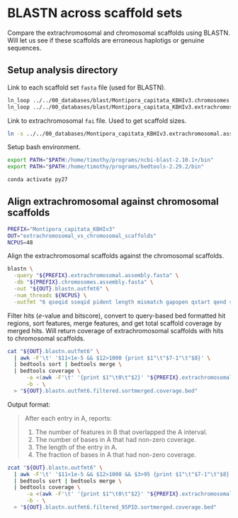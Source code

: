 # BLASTN across scaffold sets

Compare the extrachromosomal and chromosomal scaffolds using BLASTN. Will let us see if these scaffolds are erroneous haplotigs or genuine sequences.

## Setup analysis directory

Link to each scaffold set  `fasta` file (used for BLASTN).

```bash
ln_loop ../../00_databases/blast/Montipora_capitata_KBHIv3.chromosomes.assembly.fasta*
ln_loop ../../00_databases/blast/Montipora_capitata_KBHIv3.extrachromosomal.assembly.fasta*
```

Link to extrachromosomal `fai` file. Used to get scaffold sizes.

```bash
ln -s ../../00_databases/Montipora_capitata_KBHIv3.extrachromosomal.assembly.fasta.fai
```

Setup bash environment.

```bash
export PATH="$PATH:/home/timothy/programs/ncbi-blast-2.10.1+/bin"
export PATH="$PATH:/home/timothy/programs/bedtools-2.29.2/bin"

conda activate py27
```

## Align extrachromosomal against chromosomal scaffolds

```bash
PREFIX="Montipora_capitata_KBHIv3"
OUT="extrachromosomal_vs_chromosomal_scaffolds"
NCPUS=48
```

Align the extrachromosomal scaffolds against the chromosomal scaffolds.

```bash
blastn \
  -query "${PREFIX}.extrachromosomal.assembly.fasta" \
  -db "${PREFIX}.chromosomes.assembly.fasta" \
  -out "${OUT}.blastn.outfmt6" \
  -num_threads ${NCPUS} \
  -outfmt "6 qseqid sseqid pident length mismatch gapopen qstart qend sstart send evalue bitscore qlen slen"
```

Filter hits (*e*-value and bitscore), convert to query-based bed formatted hit regions, sort features, merge features, and get total scaffold coverage by merged hits. Will return coverage of extrachromosomal scaffolds with hits to chromosomal scaffolds.

```bash
cat "${OUT}.blastn.outfmt6" \
  | awk -F'\t' '$11<1e-5 && $12>1000 {print $1"\t"$7-1"\t"$8}' \
  | bedtools sort | bedtools merge \
  | bedtools coverage \
      -a <(awk -F'\t' '{print $1"\t0\t"$2}' "${PREFIX}.extrachromosomal.assembly.fasta.fai") \
      -b - \
  > "${OUT}.blastn.outfmt6.filtered.sortmerged.coverage.bed"
```

Output format:

>After each entry in A, reports: 
>
>1) The number of features in B that overlapped the A interval.
>2) The number of bases in A that had non-zero coverage.
>3) The length of the entry in A.
>4) The fraction of bases in A that had non-zero coverage.



```bash
zcat "${OUT}.blastn.outfmt6" \
  | awk -F'\t' '$11<1e-5 && $12>1000 && $3>95 {print $1"\t"$7-1"\t"$8}' \
  | bedtools sort | bedtools merge \
  | bedtools coverage \
      -a <(awk -F'\t' '{print $1"\t0\t"$2}' "${PREFIX}.extrachromosomal.assembly.fasta.fai") \
      -b - \
  > "${OUT}.blastn.outfmt6.filtered_95PID.sortmerged.coverage.bed"
```


